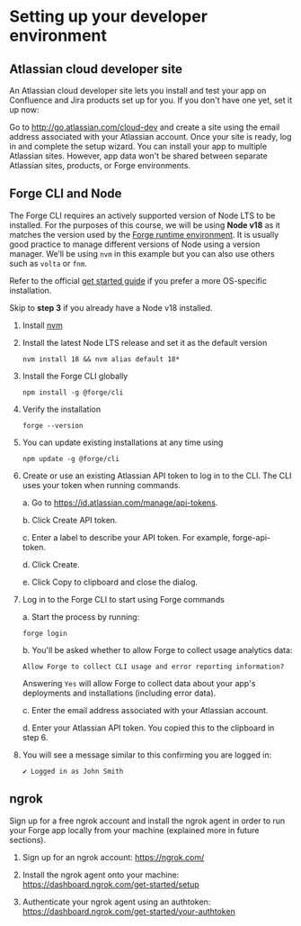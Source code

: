 # Setting up your developer environment

## Atlassian cloud developer site

An Atlassian cloud developer site lets you install and test your app on Confluence and Jira products set up for you. If you don't have one yet, set it up now:

Go to http://go.atlassian.com/cloud-dev and create a site using the email address associated with your Atlassian account.
Once your site is ready, log in and complete the setup wizard.
You can install your app to multiple Atlassian sites. However, app data won't be shared between separate Atlassian sites, products, or Forge environments.

## Forge CLI and Node

The Forge CLI requires an actively supported version of Node LTS to be installed. For the purposes of this course, we will be using **Node v18** as it matches the version used by the [Forge runtime environment](https://developer.atlassian.com/platform/forge/runtime-reference/). It is usually good practice to manage different versions of Node using a version manager. We’ll be using `nvm` in this example but you can also use others such as `volta` or `fnm`.

Refer to the official [get started guide](https://developer.atlassian.com/platform/forge/getting-started/) if you prefer a more OS-specific installation.

Skip to **step 3** if you already have a Node v18 installed.

1. Install [nvm](https://github.com/nvm-sh/nvm)

2. Install the latest Node LTS release and set it as the default version

   ```shell
   nvm install 18 && nvm alias default 18*
   ```

3. Install the Forge CLI globally

   ```shell
   npm install -g @forge/cli
   ```

4. Verify the installation

   ```shell
   forge --version
   ```

5. You can update existing installations at any time using

   ```shell
   npm update -g @forge/cli
   ```

6. Create or use an existing Atlassian API token to log in to the CLI. The CLI uses your token when running commands.

   a. Go to https://id.atlassian.com/manage/api-tokens.

   b. Click Create API token.

   c. Enter a label to describe your API token. For example, forge-api-token.

   d. Click Create.

   e. Click Copy to clipboard and close the dialog.

7. Log in to the Forge CLI to start using Forge commands

   a. Start the process by running:

   ```shell
   forge login
   ```

   b. You'll be asked whether to allow Forge to collect usage analytics data:

   ```shell
   Allow Forge to collect CLI usage and error reporting information?
   ```

   Answering `Yes` will allow Forge to collect data about your app's deployments and installations (including error data).

   c. Enter the email address associated with your Atlassian account.

   d. Enter your Atlassian API token. You copied this to the clipboard in step 6.

8. You will see a message similar to this confirming you are logged in:

   ```shell
   ✔ Logged in as John Smith
   ```

## ngrok

Sign up for a free ngrok account and install the ngrok agent in order to run your Forge app locally from your machine (explained more in future sections).

1. Sign up for an ngrok account: https://ngrok.com/

2. Install the ngrok agent onto your machine: https://dashboard.ngrok.com/get-started/setup

3. Authenticate your ngrok agent using an authtoken: https://dashboard.ngrok.com/get-started/your-authtoken
